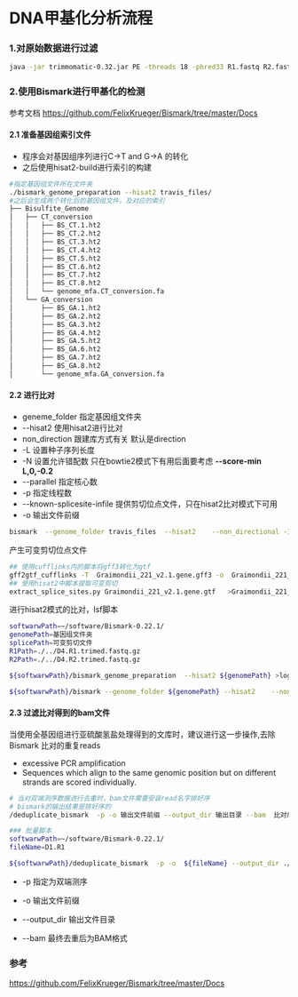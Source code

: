 # DNA甲基化分析流程

### 1.对原始数据进行过滤

```bash
java -jar trimmomatic-0.32.jar PE -threads 18 -phred33 R1.fastq R2.fastq -baseout 输出文件目录/文件前缀 ILLUMINACLIP:TruSeq3-PE.fa:2:30:10 LEADING:10 TRAILING:10 SLIDINGWINDOW:4:20 MINLEN:50 >log.${ID}.trim 2>err.${ID}.trim
```



### 2.使用Bismark进行甲基化的检测

参考文档  https://github.com/FelixKrueger/Bismark/tree/master/Docs

#### 2.1 准备基因组索引文件

+ 程序会对基因组序列进行C->T and G->A 的转化
+ 之后使用hisat2-build进行索引的构建

```bash
#指定基因组文件所在文件夹
./bismark_genome_preparation --hisat2 travis_files/
#之后会生成两个转化后的基因组文件，及对应的索引
├── Bisulfite_Genome
│   ├── CT_conversion
│   │   ├── BS_CT.1.ht2
│   │   ├── BS_CT.2.ht2
│   │   ├── BS_CT.3.ht2
│   │   ├── BS_CT.4.ht2
│   │   ├── BS_CT.5.ht2
│   │   ├── BS_CT.6.ht2
│   │   ├── BS_CT.7.ht2
│   │   ├── BS_CT.8.ht2
│   │   └── genome_mfa.CT_conversion.fa
│   └── GA_conversion
│       ├── BS_GA.1.ht2
│       ├── BS_GA.2.ht2
│       ├── BS_GA.3.ht2
│       ├── BS_GA.4.ht2
│       ├── BS_GA.5.ht2
│       ├── BS_GA.6.ht2
│       ├── BS_GA.7.ht2
│       ├── BS_GA.8.ht2
│       └── genome_mfa.GA_conversion.fa

```

#### 2.2 进行比对

+ geneme_folder 指定基因组文件夹
+ --hisat2 使用hisat2进行比对
+ non_direction 跟建库方式有关 默认是direction
+ -L 设置种子序列长度
+ -N 设置允许错配数 只在bowtie2模式下有用后面要考虑 **--score-min L,0,-0.2**
+ --parallel 指定核心数
+ -p 指定线程数
+ --known-splicesite-infile 提供剪切位点文件，只在hisat2比对模式下可用
+ -o 输出文件前缀

```bash
bismark  --genome_folder travis_files  --hisat2    --non_directional -1 travis_files/test_R1.fastq.gz  -2 travis_files/test_R2.fastq.gz  -L  30 -N 1 -o  test
```

产生可变剪切位点文件

```bash
## 使用cufflinks内的脚本将gff3转化为gtf
gff2gtf_cufflinks -T  Graimondii_221_v2.1.gene.gff3 -o  Graimondii_221_v2.1.gene.gtf
## 使用hisat2中脚本提取可变剪切
extract_splice_sites.py Graimondii_221_v2.1.gene.gtf   >Graimondii_221_v2.1.gene_splice.txt
```

进行hisat2模式的比对，lsf脚本

```bash
softwarwPath=~/software/Bismark-0.22.1/ 
genomePath=基因组文件夹
splicePath=可变剪切文件
R1Path=./../D4.R1.trimed.fastq.gz 
R2Path=./../D4.R2.trimed.fastq.gz

${softwarwPath}/bismark_genome_preparation  --hisat2 ${genomePath} >log.bismark_genome_preparation 2>err.bismark_genome_preparation

${softwarwPath}/bismark --genome_folder ${genomePath} --hisat2    --non_directional --known-splicesite-infile ${splicePath} -1 ${R1Path} -2 ${R2Path} -L 30 -N 1 -o ./ -p 5

```

#### 2.3 过滤比对得到的bam文件

当使用全基因组进行亚硫酸氢盐处理得到的文库时，建议进行这一步操作,去除 Bismark 比对的重复reads

+ excessive PCR amplification
+  Sequences which align to the same genomic position but on different strands are scored individually.

```bash
# 当对双端测序数据进行去重时，bam文件需要安装read名字排好序
# bismark的输出结果是排好序的
/deduplicate_bismark  -p -o 输出文件前缀 --output_dir 输出目录 --bam  比对后的BAM输出文件

### 批量脚本
softwarwPath=~/software/Bismark-0.22.1/ 
fileName=D1.R1

${softwarwPath}/deduplicate_bismark  -p -o  ${fileName} --output_dir ./ --bam ${fileName}.trimed_bismark_hisat2_pe.bam

```

+ -p 指定为双端测序

+ -o  输出文件前缀

+ --output_dir 输出文件目录

+ --bam 最终去重后为BAM格式

  





### 参考

https://github.com/FelixKrueger/Bismark/tree/master/Docs



